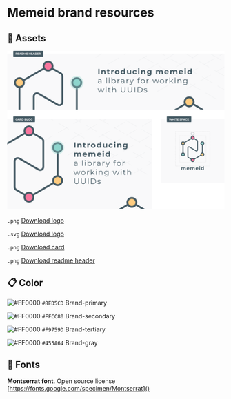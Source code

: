 # Memeid brand resources

## :triangular_ruler: Assets

![](other-file-formats/memeid-assets.png)

`.png` [Download logo](other-file-formats/memeid-logo.png) 

`.svg` [Download logo](other-file-formats/memeid-logo.svg) 

`.png` [Download card](other-file-formats/memeid-card.png) 

`.png` [Download readme header](other-file-formats/readme-header.png) 


## :clipboard: Color

![#FF0000](https://via.placeholder.com/11/8ED5CD/8ED5CD) `#8ED5CD` Brand-primary 

![#FF0000](https://via.placeholder.com/11/FFCC80/FFCC80) `#FFCC80` Brand-secondary

![#FF0000](https://via.placeholder.com/11/F9759D/F9759D) `#F9759D` Brand-tertiary

![#FF0000](https://via.placeholder.com/11/455A64/455A64) `#455A64` Brand-gray
   
## :notebook_with_decorative_cover: Fonts

**Montserrat font**. Open source license [https://fonts.google.com/specimen/Montserrat]()